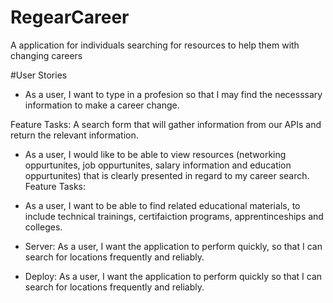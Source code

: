 # RegearCareer
A application for individuals searching for resources to help them with changing careers

#User Stories

- As a user, I want to type in a profesion so that I may find the necesssary information to make a career change.

Feature Tasks: A search form that will gather information from our APIs and return the relevant information.

- As a user, I would like to be able to view resources (networking oppurtunites, job oppurtunites, salary information and education oppurtunites) that is clearly presented in regard to my career search.
Feature Tasks: 

- As a user, I want to be able to find related educational materials, to include technical trainings, certifaiction programs, apprentinceships and colleges. 
- Server: As a user, I want the application to perform quickly, so that I can search for locations frequently and reliably.
- Deploy: As a user, I want the application to perform quickly so that I can search for locations frequently and reliably.
